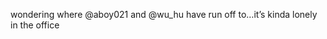 <!--
id: 211488415
link: http://kevinisom.info/post/211488415/wondering-where-aboy021-and-wu-hu-have-run-off
slug: wondering-where-aboy021-and-wu-hu-have-run-off
date: Tue Oct 13 2009 13:29:00 GMT+1300 (NZDT)
raw: {"blog_name":"kevinisom","id":211488415,"post_url":"http://kevinisom.info/post/211488415/wondering-where-aboy021-and-wu-hu-have-run-off","slug":"wondering-where-aboy021-and-wu-hu-have-run-off","type":"text","date":"2009-10-13 00:29:00 GMT","timestamp":1255393740,"state":"published","format":"html","reblog_key":"UnWdkmB1","tags":[],"short_url":"http://tmblr.co/Zw68YyCcmwV","highlighted":[],"feed_item":"http://twitter.com/kev_nz/statuses/4821419105","from_feed_id":"650289","note_count":0,"title":null,"body":"<p>wondering where @aboy021 and @wu_hu have run off to&#8230;it&#8217;s kinda lonely in the office</p>"}
publish: 2009-10-013
tags: 
title: null
-->


wondering where @aboy021 and @wu\_hu have run off to…it’s kinda lonely
in the office


